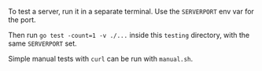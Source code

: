 To test a server, run it in a separate terminal. Use the `SERVERPORT` env var
for the port.

Then run `go test -count=1 -v ./...` inside this `testing` directory, with
the same `SERVERPORT` set.

Simple manual tests with `curl` can be run with `manual.sh`.

